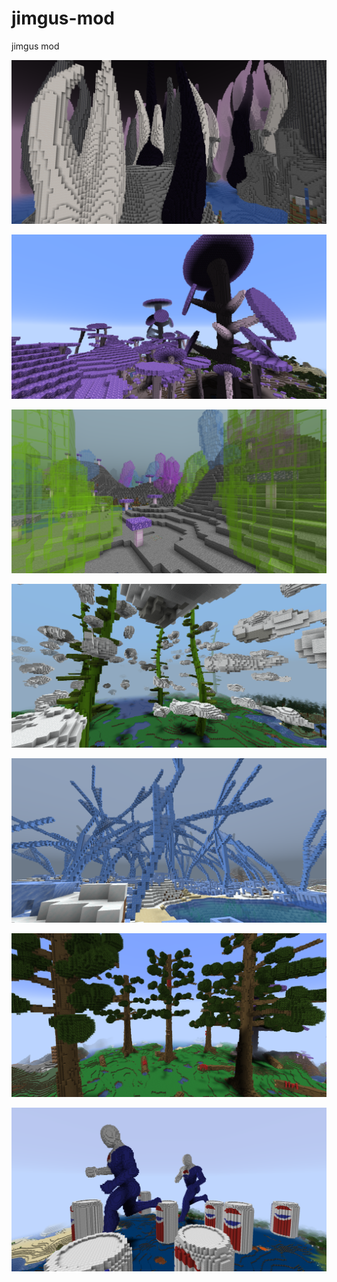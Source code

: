 # jimgus-mod
jimgus mod

![tentacle biome](images/tentacle_biome.png)

![mushroom biome](images/mushroom_biome.png)

![crystal biome](images/crystal_biome.png)

<!-- ![neon genesis biome](images/neon_genesis_biome.png) -->

![beanstalk biome](images/beanstalk_biome.png)

![ice feather biome](images/ice_feather_biome.png)

![mushroom log biome](images/mushroom_log_biome.png)

![pepsi biome](images/pepsi_biome.png)